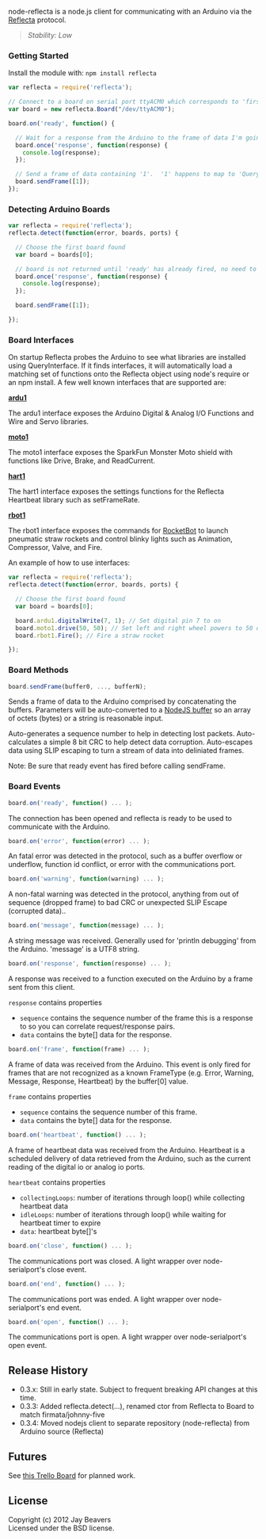 node-reflecta is a node.js client for communicating with an Arduino via the [Reflecta](https://github.com/JayBeavers/Reflecta) protocol.

> _Stability: Low_

### Getting Started
Install the module with: `npm install reflecta`

```javascript
var reflecta = require('reflecta');

// Connect to a board on serial port ttyACM0 which corresponds to 'first USB serial device attached' in Linux, e.g. first Arduino
var board = new reflecta.Board("/dev/ttyACM0");

board.on('ready', function() {

  // Wait for a response from the Arduino to the frame of data I'm going to send
  board.once('response', function(response) {
    console.log(response);
  });

  // Send a frame of data containing '1'.  '1' happens to map to 'QueryInterface' in ReflectaFunctions
  board.sendFrame([1]);
});
```

### Detecting Arduino Boards

```javascript
var reflecta = require('reflecta');
reflecta.detect(function(error, boards, ports) {

  // Choose the first board found
  var board = boards[0];

  // board is not returned until 'ready' has already fired, no need to wait for board.on('ready')
  board.once('response', function(response) {
    console.log(response);
  });

  board.sendFrame([1]);

});
```

### Board Interfaces

On startup Reflecta probes the Arduino to see what libraries are installed using QueryInterface.  If it finds interfaces, it will automatically load a matching set of functions onto the Reflecta object using node's require or an npm install.  A few well known interfaces that are supported are:

__[ardu1](https://github.com/JayBeavers/reflecta_ardu1)__

The ardu1 interface exposes the Arduino Digital & Analog I/O Functions and Wire and Servo libraries.

__[moto1](https://github.com/JayBeavers/reflecta_moto1)__

The moto1 interface exposes the SparkFun Monster Moto shield with functions like Drive, Brake, and ReadCurrent.

__[hart1](https://github.com/JayBeavers/reflecta_hart1)__

The hart1 interface exposes the settings functions for the Reflecta Heartbeat library such as setFrameRate.

__[rbot1](https://github.com/JayBeavers/RocketBot/tree/master/RocketBaseArduino)__

The rbot1 interface exposes the commands for [RocketBot](https://github.com/JayBeavers/RocketBot) to launch pneumatic straw rockets and control blinky lights such as Animation, Compressor, Valve, and Fire.

An example of how to use interfaces:
```javascript
var reflecta = require('reflecta');
reflecta.detect(function(error, boards, ports) {

  // Choose the first board found
  var board = boards[0];

  board.ardu1.digitalWrite(7, 1); // Set digital pin 7 to on
  board.moto1.drive(50, 50); // Set left and right wheel powers to 50 out of 255
  board.rbot1.Fire(); // Fire a straw rocket

});
```

### Board Methods

```javascript
board.sendFrame(buffer0, ..., bufferN);
```
Sends a frame of data to the Arduino comprised by concatenating the buffers.  Parameters will be auto-converted to a [NodeJS buffer](http://nodejs.org/api/buffer.html) so an array of octets (bytes) or a string is reasonable input.

Auto-generates a sequence number to help in detecting lost packets.
Auto-calculates a simple 8 bit CRC to help detect data corruption.  Auto-escapes data using SLIP escaping to 
turn a stream of data into deliniated frames.

Note:  Be sure that ready event has fired before calling sendFrame.

### Board Events

```javascript
board.on('ready', function() ... );
```

The connection has been opened and reflecta is ready to be used to communicate with the Arduino.

```javascript
board.on('error', function(error) ... );
```

An fatal error was detected in the protocol, such as a buffer overflow or underflow, function id conflict, or error with the communications port.

```javascript
board.on('warning', function(warning) ... );
```

A non-fatal warning was detected in the protocol, anything from out of sequence (dropped frame) to bad CRC or
unexpected SLIP Escape (corrupted data)..

```javascript
board.on('message', function(message) ... );
```

A string message was received.  Generally used for 'println debugging' from the Arduino.  'message' is a UTF8 string.

```javascript
board.on('response', function(response) ... );
```

A response was received to a function executed on the Arduino by a frame sent from this client.

`response` contains properties

- `sequence` contains the sequence number of the frame this is a response to so you can correlate request/response pairs.
- `data` contains the byte[] data for the response.

```javascript
board.on('frame', function(frame) ... );
```

A frame of data was received from the Arduino.  This event is only fired for frames that are not recognized as a known FrameType (e.g. Error, Warning, Message, Response, Heartbeat) by the buffer[0] value.

`frame` contains properties

- `sequence` contains the sequence number of this frame.
- `data` contains the byte[] data for the response.

```javascript
board.on('heartbeat', function() ... );
```

A frame of heartbeat data was received from the Arduino.  Heartbeat is a scheduled delivery of data retrieved from the Arduino, such as the current reading of the digital io or analog io ports.

`heartbeat` contains properties

- `collectingLoops`: number of iterations through loop() while collecting heartbeat data
- `idleLoops`: number of iterations through loop() while waiting for heartbeat timer to expire
- `data`: heartbeat byte[]'s

```javascript
board.on('close', function() ... );
```

The communications port was closed.  A light wrapper over node-serialport's close event.

```javascript
board.on('end', function() ... );
```

The communications port was ended.  A light wrapper over node-serialport's end event.

```javascript
board.on('open', function() ... );
```

The communications port is open.  A light wrapper over node-serialport's open event.

## Release History

- 0.3.x: Still in early state.  Subject to frequent breaking API changes at this time.
- 0.3.3: Added reflecta.detect(...), renamed ctor from Reflecta to Board to match firmata/johnny-five
- 0.3.4: Moved nodejs client to separate repository (node-reflecta) from Arduino source (Reflecta)

## Futures

See [this Trello Board](https://trello.com/b/5ZyBFhPb) for planned work.

## License
Copyright (c) 2012 Jay Beavers  
Licensed under the BSD license.